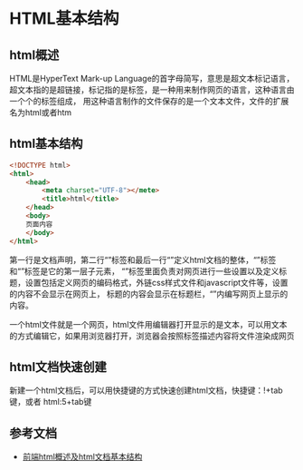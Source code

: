 # HTML基本结构
## html概述
HTML是HyperText Mark-up Language的首字母简写，意思是超文本标记语言，超文本指的是超链接，标记指的是标签，是一种用来制作网页的语言，这种语言由一个个的标签组成，
用这种语言制作的文件保存的是一个文本文件，文件的扩展名为html或者htm

## html基本结构
```html
<!DOCTYPE html>
<html>
    <head>
        <meta charset="UTF-8"></mete>
        <title>html</title>
    </head>
    <body>
    页面内容
    </body>
</html>
```
第一行是文档声明，第二行“<html>”标签和最后一行“</html>”定义html文档的整体，“<head>”标签和“<body>”标签是它的第一层子元素，
“<head>”标签里面负责对网页进行一些设置以及定义标题，设置包括定义网页的编码格式，外链css样式文件和javascript文件等，设置的内容不会显示在网页上，
标题的内容会显示在标题栏，“<body>”内编写网页上显示的内容。

一个html文件就是一个网页，html文件用编辑器打开显示的是文本，可以用文本的方式编辑它，如果用浏览器打开，浏览器会按照标签描述内容将文件渲染成网页

## html文档快速创建
新建一个html文档后，可以用快捷键的方式快速创建html文档，快捷键：!+tab键，或者 html:5+tab键


## 参考文档
* [前端html概述及html文档基本结构](https://zhuanlan.zhihu.com/p/37878247)
